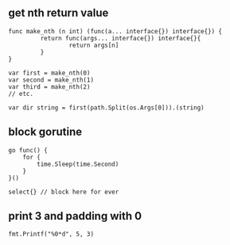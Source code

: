 ## get nth return value

```golang
func make_nth (n int) (func(a... interface{}) interface{}) {
         return func(args... interface{}) interface{}{
                 return args[n]
         }
}

var first = make_nth(0)
var second = make_nth(1)
var third = make_nth(2)
// etc.

var dir string = first(path.Split(os.Args[0])).(string)
```

## block gorutine

```golang
go func() {
	for {
		time.Sleep(time.Second)
	}
}()

select{} // block here for ever
```

## print 3 and padding with 0

```golang
fmt.Printf("%0*d", 5, 3)
```